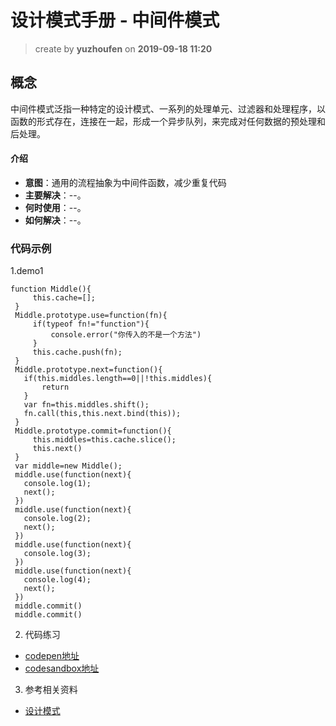 设计模式手册 - 中间件模式
==
> create by **yuzhoufen** on **2019-09-18 11:20**
## 概念
中间件模式泛指一种特定的设计模式、一系列的处理单元、过滤器和处理程序，以函数的形式存在，连接在一起，形成一个异步队列，来完成对任何数据的预处理和后处理。
#### 介绍
* **意图**：通用的流程抽象为中间件函数，减少重复代码
* **主要解决**：--。
* **何时使用**：--。
* **如何解决**：--。
### 代码示例
 1.demo1  

 ```
 function Middle(){
      this.cache=[];
  }
  Middle.prototype.use=function(fn){
      if(typeof fn!="function"){
          console.error("你传入的不是一个方法")
      }
      this.cache.push(fn);
  }
  Middle.prototype.next=function(){
    if(this.middles.length==0||!this.middles){
        return
    }
    var fn=this.middles.shift();
    fn.call(this,this.next.bind(this));
  }
  Middle.prototype.commit=function(){
      this.middles=this.cache.slice();
      this.next()
  }
  var middle=new Middle();
  middle.use(function(next){
    console.log(1);  
    next();
  })
  middle.use(function(next){
    console.log(2);  
    next();
  })
  middle.use(function(next){
    console.log(3);
  })
  middle.use(function(next){
    console.log(4);  
    next();
  })
  middle.commit()
  middle.commit()
 ```
 2. 代码练习
* [codepen地址](https://codepen.io/pen/)
* [codesandbox地址](https://codesandbox.io/s/vanilla)
3. 参考相关资料
* [设计模式](https://www.runoob.com/design-pattern/builder-pattern.html)